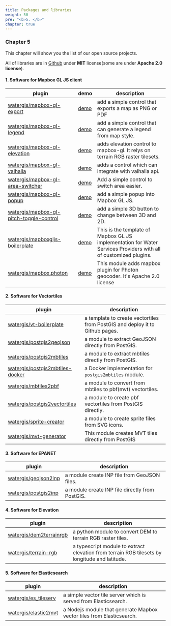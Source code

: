 ```yaml
---
title: Packages and libraries
weight: 50
pre: "<b>5. </b>"
chapter: true
---
```


### Chapter 5

This chapter will show you the list of our open source projects.

All of libraries are in [Github](https://github.com/watergis) under **MIT** license(some are under **Apache 2.0 license**).

#### 1. Software for Mapbox GL JS client

| plugin | demo | description |
|---|---|---|
|[watergis/mapbox-gl-export](https://github.com/watergis/mapbox-gl-export)| [demo](./mapbox-gl-export)|add a simple control that exports a map as PNG or PDF|
|[watergis/mapbox-gl-legend](https://github.com/watergis/mapbox-gl-legend)| [demo](./mapbox-gl-legend)|add a simple control that can generate a legend from map style.|
|[watergis/mapbox-gl-elevation](https://github.com/watergis/mapbox-gl-elevation)| [demo](./mapbox-gl-elevation)|adds elevation control to mapbox-gl. It relys on terrain RGB raster tilesets.|
|[watergis/mapbox-gl-valhalla](https://github.com/watergis/mapbox-gl-valhalla)| [demo](./mapbox-gl-valhalla)|adds a control which can integrate with valhalla api.|
|[watergis/mapbox-gl-area-switcher](https://github.com/watergis/mapbox-gl-area-switcher)|[demo](./mapbox-gl-area-switcher)| Add a simple control to switch area easier.|
|[watergis/mapbox-gl-popup](https://github.com/watergis/mapbox-gl-popup)|[demo](./mapbox-gl-popup)| add a simple popup into Mapbox GL JS.|
|[watergis/mapbox-gl-pitch-toggle-control](https://github.com/watergis/mapbox-gl-pitch-toggle-control)|[demo](./mapbox-gl-pitch-toggle-control)| add a simple 3D button to change between 3D and 2D.|
|[watergis/mapboxgljs-boilerplate](https://github.com/watergis/mapboxgljs-boilerplate)|[demo](./mapboxgljs-boilerplate)| This is the template of Mapbox GL JS implementation for Water Services Providers with all of customized plugins.|
|[watergis/mapbox.photon](https://github.com/watergis/mapbox.photon)|[demo](https://watergis.github.io/mapbox.photon/)| This module adds mapbox plugin for Photon geocoder. It's Apache 2.0 license|

#### 2. Software for Vectortiles

| plugin | description |
|---|---|
|[watergis/vt-boilerplate](https://github.com/watergis/vt-boilerplate)|a template to create vectortiles from PostGIS and deploy it to Github pages.|
|[watergis/postgis2geojson](https://github.com/watergis/postgis2geojson)|a module to extract GeoJSON directly from PostGIS.|
|[watergis/postgis2mbtiles](https://github.com/watergis/postgis2mbtiles)|a module to extract mbtiles directly from PostGIS.|
|[watergis/postgis2mbtiles-docker](https://github.com/watergis/postgis2mbtiles-docker)|a Docker implementation for `postgis2mbtiles` module.|
|[watergis/mbtiles2pbf](https://github.com/watergis/mbtiles2pbf)|a module to convert from mbtiles to pbf(mvt) vectortiles.|
|[watergis/postgis2vectortiles](https://github.com/watergis/postgis2vectortiles)|a module to create pbf vectortiles from PostGIS directly.|
|[watergis/sprite-creator](https://github.com/watergis/sprite-creator)|a module to create sprite files from SVG icons.|
|[watergis/mvt-generator](https://github.com/watergis/mvt-generator)|This module creates MVT tiles directly from PostGIS|

#### 3. Software for EPANET

| plugin | description |
|---|---|
|[watergis/geojson2inp](https://github.com/watergis/geojson2inp)|a module create INP file from GeoJSON files.|
|[watergis/postgis2inp](https://github.com/watergis/postgis2inp)|a module create INP file directly from PostGIS.|

#### 4. Software for Elevation

| plugin | description |
|---|---|
|[watergis/dem2terrainrgb](https://github.com/watergis/dem2terrainrgb)|a python module to convert DEM to terrain RGB raster tiles.|
|[watergis/terrain-rgb](https://github.com/watergis/terrain-rgb)|a typescript module to extract elevation from terrain RGB tilesets by longitude and latitude.|

#### 5. Software for Elasticsearch

| plugin | description |
|---|---|
|[watergis/es_tileserv](https://github.com/watergis/es_tileserv)|a simple vector tile server which is served from Elasticsearch.|
|[watergis/elastic2mvt](https://github.com/watergis/elastic2mvt)|a Nodejs module that generate Mapbox vector tiles from Elasticsearch.|